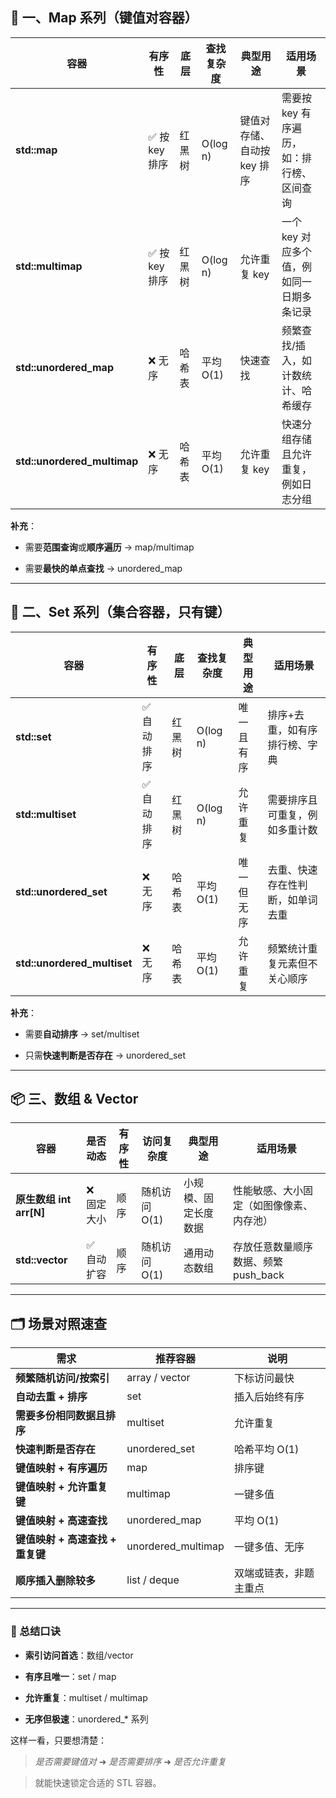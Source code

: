 
## **🌳 一、Map 系列（键值对容器）**

|**容器**|**有序性**|**底层**|**查找复杂度**|**典型用途**|**适用场景**|
|---|---|---|---|---|---|
|**std::map**|✅ 按 key 排序|红黑树|O(log n)|键值对存储、自动按 key 排序|需要按 key 有序遍历，如：排行榜、区间查询|
|**std::multimap**|✅ 按 key 排序|红黑树|O(log n)|允许重复 key|一个 key 对应多个值，例如同一日期多条记录|
|**std::unordered_map**|❌ 无序|哈希表|平均 O(1)|快速查找|频繁查找/插入，如计数统计、哈希缓存|
|**std::unordered_multimap**|❌ 无序|哈希表|平均 O(1)|允许重复 key|快速分组存储且允许重复，例如日志分组|

**补充**：

- 需要**范围查询**或**顺序遍历** → map/multimap
    
- 需要**最快的单点查找** → unordered_map
    

---

## **🌿 二、Set 系列（集合容器，只有键）**

|**容器**|**有序性**|**底层**|**查找复杂度**|**典型用途**|**适用场景**|
|---|---|---|---|---|---|
|**std::set**|✅ 自动排序|红黑树|O(log n)|唯一且有序|排序+去重，如有序排行榜、字典|
|**std::multiset**|✅ 自动排序|红黑树|O(log n)|允许重复|需要排序且可重复，例如多重计数|
|**std::unordered_set**|❌ 无序|哈希表|平均 O(1)|唯一但无序|去重、快速存在性判断，如单词去重|
|**std::unordered_multiset**|❌ 无序|哈希表|平均 O(1)|允许重复|频繁统计重复元素但不关心顺序|

**补充**：

- 需要**自动排序** → set/multiset
    
- 只需**快速判断是否存在** → unordered_set
    

---

## **📦 三、数组 & Vector**

|**容器**|**是否动态**|**有序性**|**访问复杂度**|**典型用途**|**适用场景**|
|---|---|---|---|---|---|
|**原生数组 int arr[N]**|❌ 固定大小|顺序|随机访问 O(1)|小规模、固定长度数据|性能敏感、大小固定（如图像像素、内存池）|
|**std::vector**|✅ 自动扩容|顺序|随机访问 O(1)|通用动态数组|存放任意数量顺序数据、频繁 push_back|

---

## **🗂️ 场景对照速查**

|**需求**|**推荐容器**|**说明**|
|---|---|---|
|**频繁随机访问/按索引**|array / vector|下标访问最快|
|**自动去重 + 排序**|set|插入后始终有序|
|**需要多份相同数据且排序**|multiset|允许重复|
|**快速判断是否存在**|unordered_set|哈希平均 O(1)|
|**键值映射 + 有序遍历**|map|排序键|
|**键值映射 + 允许重复键**|multimap|一键多值|
|**键值映射 + 高速查找**|unordered_map|平均 O(1)|
|**键值映射 + 高速查找 + 重复键**|unordered_multimap|一键多值、无序|
|**顺序插入删除较多**|list / deque|双端或链表，非题主重点|

---

### **🏁 总结口诀**

- **索引访问首选**：数组/vector
    
- **有序且唯一**：set / map
    
- **允许重复**：multiset / multimap
    
- **无序但极速**：unordered_* 系列
    

  

这样一看，只要想清楚：

  

> _是否需要键值对_ ➜ _是否需要排序_ ➜ _是否允许重复_

> 就能快速锁定合适的 STL 容器。